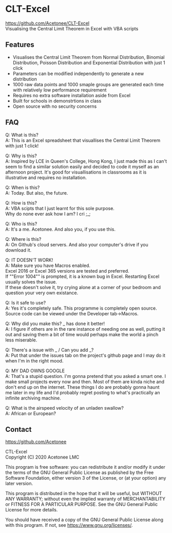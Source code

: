 # CLT-Excel  
https://github.com/Acetonee/CLT-Excel  
Visualising the Central Limit Theorem in Excel with VBA scripts      


## Features
- Visualises the Central Limit Theorem from Normal Distribution, Binomial Distribution, Poisson Distribution and Exponential Distribution with just 1 click
- Parameters can be modified independently to generate a new distribution
- 1000 raw data points and 1000 smaple groups are generated each time with relatively low performance requirement
- Requires no extra software installation aside from Excel
- Built for schools in demonstrtions in class
- Open source with no security concerns
    

## FAQ
Q: What is this?  
A: This is an Excel spreadsheet that visuallises the Central Limit Theorem with just 1 click!    

Q: Why is this?  
A: Inspired by LCE in Queen's College, Hong Kong, I just made this as I can't seem to find a similar solution easily and decided to code it myself as an afternoon project. It's good for visuallisations in classrooms as it is illustrative and requires no installation.    

Q: When is this?  
A: Today. But also, the future.    

Q: How is this?  
A: VBA scipts that I just learnt for this sole purpose.  
Why do none ever ask how I am? I cri ;_;    

Q: Who is this?  
A: It's a me. Acetonee. And also you, if you use this.    

Q: Where is this?  
A: On Github's cloud servers. And also your computer's drive if you download it.    

Q: IT DOESN'T WORK!  
A: Make sure you have Macros enabled.  
Excel 2016 or Excel 365 versions are tested and preferred.  
If ""Error 1004"" is prompted, it is a known bug in Excel. Restarting Excel usually solves the issue.  
If these doesn't solve it, try crying alone at a corner of your bedroom and question your very own existance.    

Q: Is it safe to use?  
A: Yes it's completely safe. This programme is completely open source. Source code can be viewed under the Developer tab->Macros.    

Q: Why did you make this? _ has done it better!  
A: I figure if others are in the rare instance of needing one as well, putting it out and saving them a bit of time would perhaps make the world a pinch less miserable.    

Q: There's a issue with _ / Can you add _?  
A: Put that under the issues tab on the project's github page and I may do it when I'm in the right mood.    

Q: MY DAD OWNS GOOGLE  
A: That's a stupid question. I'm gonna pretend that you asked a smart one. I make small projects every now and then. Most of them are kinda niche and don't end up on the internet. These things I do are probably gonna haunt me later in my life and I'd probably regret posting to what's practically an infinite archiving machine.    

Q: What is the airspeed velocity of an unladen swallow?  
A: African or European?      


## Contact  
https://github.com/Acetonee      


CTL-Excel  
Copyright (C) 2020  Acetonee LMC    

This program is free software: you can redistribute it and/or modify it under the terms of the GNU General Public License as published by the Free Software Foundation, either version 3 of the License, or (at your option) any later version.    

This program is distributed in the hope that it will be useful, but WITHOUT ANY WARRANTY; without even the implied warranty of MERCHANTABILITY or FITNESS FOR A PARTICULAR PURPOSE.  See the GNU General Public License for more details.    

You should have received a copy of the GNU General Public License along with this program.  If not, see https://www.gnu.org/licenses/.
